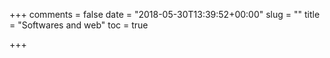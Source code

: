 +++
comments = false
date = "2018-05-30T13:39:52+00:00"
slug = ""
title = "Softwares and web"
toc = true

+++
 